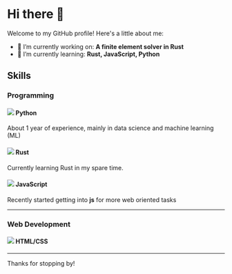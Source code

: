# Hi there 👋

Welcome to my GitHub profile! Here's a little about me:

- 🔭 I’m currently working on: **A finite element solver in Rust**
- 🌱 I’m currently learning: **Rust, JavaScript, Python**


<!--
- 💬 Ask me about [Your Expertise or Interests]
- 📫 How to reach me: [Your Email Address or Social Media Handles]
- 😄 Pronouns: [Your Preferred Pronouns]

## Projects

Here are a few projects I'm currently working on:

- [Project 1 Name](Project 1 Link)
- [Project 2 Name](Project 2 Link)
- [Project 3 Name](Project 3 Link)
-->

## Skills

### Programming



#### ![](https://geps.dev/progress/70) Python  

About 1 year of experience, mainly in data science and machine learning (ML)

#### ![](https://geps.dev/progress/40) Rust 

Currently learning Rust in my spare time.

#### ![](https://geps.dev/progress/20) JavaScript 

Recently started getting into **js** for more web oriented tasks

<hr>

### Web Development



#### ![](https://geps.dev/progress/30) HTML/CSS

<hr>


<!--
<div class="skills">
  <span>React</span>
  <div class="bar">
    <div class="fill" style="width: 80%;"></div>
  </div>
</div>
[![React](https://img.shields.io/badge/Python-60%25-blue)](https://reactjs.org/)


## Interests

- Interest 1
- Interest 2
- Interest 3
-->

Thanks for stopping by! 

